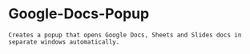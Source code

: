 # Google-Docs-Popup
    Creates a popup that opens Google Docs, Sheets and Slides docs in separate windows automatically.
